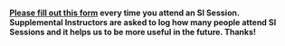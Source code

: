 #### [Please fill out this form](https://webforms2.msutexas.edu/TakeSurvey.aspx?PageNumber=1&SurveyID=82KKnp2K&Preview=true) every time you attend an SI Session. Supplemental Instructors are asked to log how many people attend SI Sessions and it helps us to be more useful in the future. Thanks!